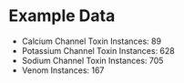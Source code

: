 # Example Data 
+ Calcium Channel Toxin Instances: 89
+ Potassium Channel Toxin Instances: 628
+ Sodium Channel Toxin Instances: 705
+ Venom Instances: 167
